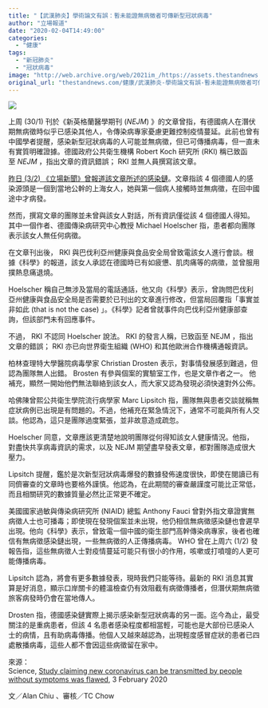```yaml
---
title: "【武漢肺炎】學術論文有誤：暫未能證無病徵者可傳新型冠狀病毒"
author: "立場報道"
date: "2020-02-04T14:49:00"
categories:
  - "健康"
tags:
  - "新冠肺炎"
  - "冠狀病毒"
image: "http://web.archive.org/web/2021im_/https://assets.thestandnews.com/media/photos/20200204-05_WEH9w_kct3ATq.png"
original_url: "thestandnews.com/健康/武漢肺炎-學術論文有誤-暫未能證無病徵者可傳新型冠狀病毒"
---
```

![](http://web.archive.org/web/2021im_/https://assets.thestandnews.com/media/photos/20200204-05_WEH9w_kct3ATq.png)

上周 (30/1) 刊於《新英格蘭醫學期刊 (_NEJM_) 》的文章曾指，有德國病人在潛伏期無病徵時似乎已感染其他人，令傳染病專家憂慮更難控制疫情蔓延。此前也曾有中國學者提醒，感染新型冠狀病毒的人可能並無病徵，但已可傳播病毒，但一直未有實質明確證據。德國政府公共衛生機構 Robert Koch 研究所 (RKI) 稱已致函至 _NEJM_ ，指出文章的資訊錯誤； RKI 並無人員撰寫該文章。

[昨日 (3/2) 《立場新聞》曾報道該文章所述的感染鏈](../../%E5%81%A5%E5%BA%B7/%E6%AD%A6%E6%BC%A2%E8%82%BA%E7%82%8E-%E5%BE%B7%E5%9C%8B%E4%BA%BA%E5%82%B3%E4%BA%BA%E6%84%9F%E6%9F%93%E9%8F%88-%E7%94%B1%E7%84%A1%E7%97%85%E5%BE%B5%E5%B8%B6%E6%AF%92%E8%80%85%E5%82%B3%E6%92%AD-%E7%97%85%E6%83%85%E8%BC%95%E5%BE%AE%E6%88%96%E4%B8%8D%E9%9C%80%E4%BD%8F%E9%99%A2%E6%B2%BB%E7%99%82/)。文章指該 4 個德國人的感染源頭是一個到當地公幹的上海女人，她與第一個病人接觸時並無病徵，在回中國途中才病發。

然而，撰寫文章的團隊並未曾與該女人對話，所有資訊僅從該 4 個德國人得知。其中一個作者、德國傳染病研究中心教授 Michael Hoelscher 指，患者都向團隊表示該女人無任何病徵。

在文章刊出後， RKI 與巴伐利亞州健康與食品安全局曾致電該女人進行會談。根據《科學》的報道，該女人承認在德國時已有如疲憊、肌肉痛等的病徵，並曾服用撲熱息痛退燒。

Hoelscher 稱自己無涉及當局的電話通話，他又向《科學》表示，曾詢問巴伐利亞州健康與食品安全局是否需要於已刊出的文章進行修改，但當局回覆指「事實並非如此 (that is not the case) 」。《科學》記者曾就事件向巴伐利亞州健康部查詢，但該部門未有回應事件。

不過， RKI 不認同 Hoelscher 說法。 RKI 的發言人稱，已致函至 NEJM ，指出文章的錯誤； RKI 亦已向世界衛生組織 (WHO) 和其他歐洲合作機構通報資訊。

柏林查理特大學醫院病毒學家 Christian Drosten 表示，對事情發展感到難過，但認為團隊無人出錯。 Brosten 有參與個案的實驗室工作，也是文章作者之一。 他補充，顯然一開始他們無法聯絡到該女人，而大家又認為發現必須快速對外公佈。

哈佛陳曾熙公共衛生學院流行病學家 Marc Lipsitch 指，團隊無與患者交談就稱無症狀病例已出現是有問題的。不過，他補充在緊急情況下，通常不可能與所有人交談。他認為，這只是團隊過度緊張，並非故意造成疏忽。

Hoelscher 同意，文章應該更清楚地說明團隊從何得知該女人健康情況。他指，對盡快共享病毒資訊的需求，以及 NEJM 期望盡早發表文章，都對團隊造成很大壓力。

Lipsitch 提醒，鑑於是次新型冠狀病毒爆發的數據發佈速度很快，即使在閱讀已有同儕審查的文章時也要格外謹慎。他認為，在此期間的審查嚴謹度可能比正常低，而且相關研究的數據質量必然比正常更不確定。

美國國家過敏與傳染病研究所 (NIAID) 總監 Anthony Fauci 曾對外指文章證實無病徵人士也可播毒；即使現在發現個案並未出現，他仍相信無病徵感染鏈也會遲早出現。他向《科學》表示，曾致電一個中國的衛生部門高幹傳染病專家，後者也確信有無病徵感染鏈出現，一些無病徵的人正傳播病毒。 WHO 曾在上周六 (1/2) 發報告指，這些無病徵人士對疫情蔓延可能只有很小的作用，咳嗽或打噴嚏的人更可能傳播病毒。

Lipsitch 認為，將會有更多數據發表，現時我們只能等待。最新的 RKI 消息其實算是好消息，顯示口岸關卡的體溫檢查仍有效阻截有病徵傳播者，但潛伏期無病徵旅客病發時仍會在當地傳人。

Drosten 指，德國感染鏈實際上揭示感染新型冠狀病毒的另一面。迄今為止，最受關注的是重病患者，但該 4 名患者感染程度都相當輕，可能也是大部份已感染人士的病情，且有助病毒傳播。他個人又越來越認為，出現輕度感冒症狀的患者已四處散播病毒，這些人都不會因這些病徵留在家中。

來源：  
Science, [Study claiming new coronavirus can be transmitted by people without symptoms was flawed](http://web.archive.org/web/20211229132309/https://www.sciencemag.org/news/2020/02/paper-non-symptomatic-patient-transmitting-coronavirus-wrong), 3 February 2020

文／Alan Chiu 、審核／TC Chow